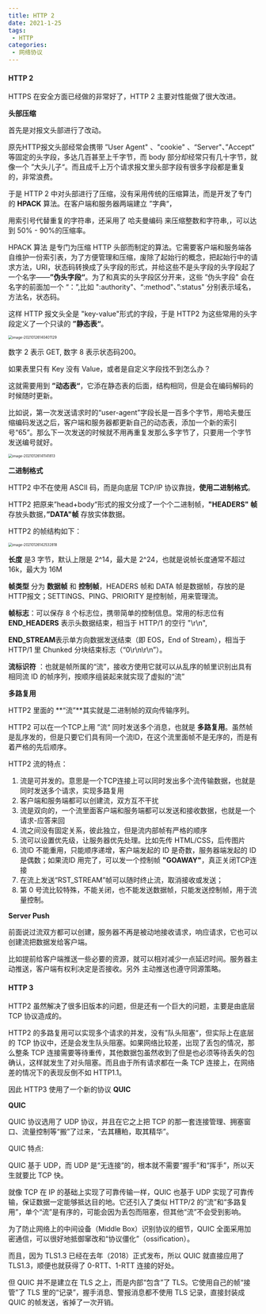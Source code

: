 ```yaml
---
title: HTTP 2
date: 2021-1-25
tags:
 - HTTP
categories:
 - 网络协议
---
```


#### HTTP 2

HTTPS 在安全方面已经做的非常好了，HTTP 2 主要对性能做了很大改进。

**头部压缩**

首先是对报文头部进行了改动。

原先HTTP报文头部经常会携带 ”User Agent" 、"cookie" 、“Server"、”Accept“ 等固定的头字段，多达几百甚至上千字节，而 body 部分却经常只有几十字节，就像一个 ”大头儿子“。而且成千上万个请求报文里头部字段有很多字段都是重复的，非常浪费。

于是 HTTP 2 中对头部进行了压缩，没有采用传统的压缩算法，而是开发了专门的 **HPACK** 算法。在客户端和服务器两端建立 ”字典“，

用索引号代替重复的字符串，还采用了 哈夫曼编码 来压缩整数和字符串,，可以达到 50% - 90%的压缩率。

HPACK 算法 是专门为压缩 HTTP 头部而制定的算法。它需要客户端和服务端各自维护一份索引表，为了方便管理和压缩，废除了起始行的概念，把起始行中的请求方法，URI，状态码转换成了头字段的形式，并给这些不是头字段的头字段起了一个名字——**”伪头字段“**。为了和真实的头字段区分开来，这些 ”伪头字段" 会在名字的前面加一个 “：”,比如 ":authority"、“:method"、”:status" 分别表示域名，方法名，状态码。

这样 HTTP 报文头全是 "key-value"形式的字段，于是 HTTP2 为这些常用的头字段定义了一个只读的 **”静态表“**。

<img src="C:\Users\李东旭\AppData\Roaming\Typora\typora-user-images\image-20210126140401129.png" alt="image-20210126140401129" style="zoom:50%;" />

数字 2 表示 GET, 数字 8 表示状态码200。

如果表里只有 Key 没有 Value，或者是自定义字段找不到怎么办？

这就需要用到 **”动态表“**，它添在静态表的后面，结构相同，但是会在编码解码的时候随时更新。

比如说，第一次发送请求时的“user-agent”字段长是一百多个字节，用哈夫曼压缩编码发送之后，客户端和服务器都更新自己的动态表，添加一个新的索引号“65”。那么下一次发送的时候就不用再重复发那么多字节了，只要用一个字节发送编号就好。

<img src="C:\Users\李东旭\AppData\Roaming\Typora\typora-user-images\image-20210126141141813.png" alt="image-20210126141141813" style="zoom:50%;" />

**二进制格式**

HTTP2 中不在使用 ASCII 码，而是向底层 TCP/IP 协议靠拢，**使用二进制格式**。

HTTP2 把原来”head+body“形式的报文分成了一个个二进制帧，**"HEADERS" 帧**存放头数据，**”DATA"帧** 存放实体数据。

HTTP2 的帧结构如下：

<img src="C:\Users\李东旭\AppData\Roaming\Typora\typora-user-images\image-20210126142532818.png" alt="image-20210126142532818" style="zoom:50%;" />

**长度** 是3 字节，默认上限是 2^14，最大是 2^24，也就是说帧长度通常不超过 16k，最大为 16M

**帧类型** 分为 **数据帧** 和 **控制帧**，HEADERS 帧和 DATA 帧是数据帧，存放的是 HTTP报文；SETTINGS、PING、PRIORITY 是控制帧，用来管理流。

**帧标志**：可以保存 8 个标志位，携带简单的控制信息。常用的标志位有 **END_HEADERS** 表示头数据结束，相当于 HTTP/1 的空行 "\r\n",

**END_STREAM**表示单方向数据发送结束（即 EOS，End of Stream），相当于 HTTP/1 里 Chunked 分块结束标志（“0\r\n\r\n”）。

**流标识符** ：也就是帧所属的“流”，接收方使用它就可以从乱序的帧里识别出具有相同流 ID 的帧序列，按顺序组装起来就实现了虚拟的“流”

**多路复用**

HTTP2 里面的 **“流”**其实就是二进制帧的双向传输序列。

HTTP2 可以在一个TCP上用 ”流“ 同时发送多个消息，也就是 **多路复用**。虽然帧是乱序发的，但是只要它们具有同一个流ID，在这个流里面帧不是无序的，而是有着严格的先后顺序。

HTTP2 流的特点：

1. 流是可并发的。意思是一个TCP连接上可以同时发出多个流传输数据，也就是同时发送多个请求，实现多路复用
2. 客户端和服务端都可以创建流，双方互不干扰
3. 流是双向的，一个流里面客户端和服务端都可以发送和接收数据，也就是一个请求-应答来回
4. 流之间没有固定关系，彼此独立，但是流内部帧有严格的顺序
5. 流可以设置优先级，让服务器优先处理。比如先传 HTML/CSS，后传图片
6. 流ID 不能重用，只能顺序递增，客户端发起的 ID 是奇数，服务器端发起的 ID 是偶数；如果流ID 用完了，可以发一个控制帧 **"GOAWAY"**，真正关闭TCP连接
7. 在流上发送“RST_STREAM”帧可以随时终止流，取消接收或发送；
8. 第 0 号流比较特殊，不能关闭，也不能发送数据帧，只能发送控制帧，用于流量控制。

**Server Push**

前面说过流双方都可以创建，服务器不再是被动地接收请求，响应请求，它也可以创建流把数据发给客户端。

比如提前给客户端推送一些必要的资源，就可以相对减少一点延迟时间。服务器主动推送，客户端有权利决定是否接收。另外 主动推送也遵守同源策略。

#### HTTP 3

HTTP2 虽然解决了很多旧版本的问题，但是还有一个巨大的问题，主要是由底层 TCP 协议造成的。

HTTP2 的多路复用可以实现多个请求的并发，没有”队头阻塞“，但实际上在底层的 TCP 协议中，还是会发生队头阻塞。如果网络比较差，出现了丢包的情况，那么整条 TCP 连接需要等待重传，其他数据包虽然收到了但是也必须等待丢失的包确认，这样就发生了对头阻塞。而且由于所有请求都在一条 TCP 连接上，在网络差的情况下的表现反倒不如 HTTP1.1。

因此 HTTP3 使用了一个新的协议 **QUIC**

**QUIC**

QUIC 协议选用了 UDP 协议，并且在它之上把 TCP 的那一套连接管理、拥塞窗口、流量控制等“搬”了过来，“去其糟粕，取其精华”。

QUIC 特点:

QUIC 基于 UDP，而 UDP 是“无连接”的，根本就不需要“握手”和“挥手”，所以天生就要比 TCP 快。

就像 TCP 在 IP 的基础上实现了可靠传输一样，QUIC 也基于 UDP 实现了可靠传输，保证数据一定能够抵达目的地。它还引入了类似 HTTP/2 的“流”和“多路复用”，单个“流”是有序的，可能会因为丢包而阻塞，但其他“流”不会受到影响。

为了防止网络上的中间设备（Middle Box）识别协议的细节，QUIC 全面采用加密通信，可以很好地抵御窜改和“协议僵化”（ossification）。

而且，因为 TLS1.3 已经在去年（2018）正式发布，所以 QUIC 就直接应用了 TLS1.3，顺便也就获得了 0-RTT、1-RTT 连接的好处。

但 QUIC 并不是建立在 TLS 之上，而是内部“包含”了 TLS。它使用自己的帧“接管”了 TLS 里的“记录”，握手消息、警报消息都不使用 TLS 记录，直接封装成 QUIC 的帧发送，省掉了一次开销。